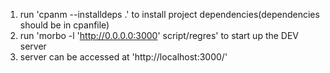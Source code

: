 1) run 'cpanm --installdeps .' to install project dependencies(dependencies should be in cpanfile)
2) run 'morbo -l 'http://0.0.0.0:3000' script/regres' to start up the DEV server
3) server can be accessed at 'http://localhost:3000/'

